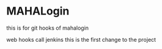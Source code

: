 # MAHALogin
this is for git hooks  of mahalogin

web hooks call jenkins
this is the first change to the project
